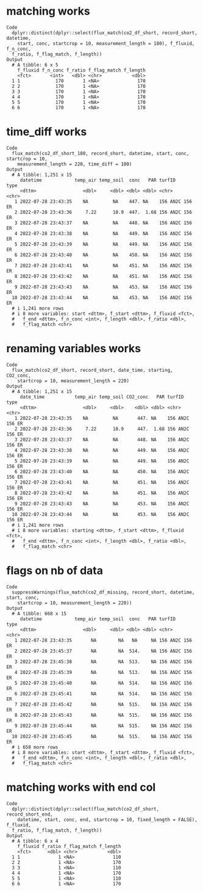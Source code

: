 # matching works

    Code
      dplyr::distinct(dplyr::select(flux_match(co2_df_short, record_short, datetime,
        start, conc, startcrop = 10, measurement_length = 180), f_fluxid, f_n_conc,
      f_ratio, f_flag_match, f_length))
    Output
      # A tibble: 6 x 5
        f_fluxid f_n_conc f_ratio f_flag_match f_length
        <fct>       <int>   <dbl> <chr>           <dbl>
      1 1             170       1 <NA>              170
      2 2             170       1 <NA>              170
      3 3             170       1 <NA>              170
      4 4             170       1 <NA>              170
      5 5             170       1 <NA>              170
      6 6             170       1 <NA>              170

# time_diff works

    Code
      flux_match(co2_df_short_180, record_short, datetime, start, conc, startcrop = 10,
        measurement_length = 220, time_diff = 180)
    Output
      # A tibble: 1,251 x 15
         datetime            temp_air temp_soil  conc   PAR turfID       type 
         <dttm>                 <dbl>     <dbl> <dbl> <dbl> <chr>        <chr>
       1 2022-07-28 23:43:35    NA         NA    447. NA    156 AN2C 156 ER   
       2 2022-07-28 23:43:36     7.22      10.9  447.  1.68 156 AN2C 156 ER   
       3 2022-07-28 23:43:37    NA         NA    448. NA    156 AN2C 156 ER   
       4 2022-07-28 23:43:38    NA         NA    449. NA    156 AN2C 156 ER   
       5 2022-07-28 23:43:39    NA         NA    449. NA    156 AN2C 156 ER   
       6 2022-07-28 23:43:40    NA         NA    450. NA    156 AN2C 156 ER   
       7 2022-07-28 23:43:41    NA         NA    451. NA    156 AN2C 156 ER   
       8 2022-07-28 23:43:42    NA         NA    451. NA    156 AN2C 156 ER   
       9 2022-07-28 23:43:43    NA         NA    453. NA    156 AN2C 156 ER   
      10 2022-07-28 23:43:44    NA         NA    453. NA    156 AN2C 156 ER   
      # i 1,241 more rows
      # i 8 more variables: start <dttm>, f_start <dttm>, f_fluxid <fct>,
      #   f_end <dttm>, f_n_conc <int>, f_length <dbl>, f_ratio <dbl>,
      #   f_flag_match <chr>

# renaming variables works

    Code
      flux_match(co2_df_short, record_short, date_time, starting, CO2_conc,
        startcrop = 10, measurement_length = 220)
    Output
      # A tibble: 1,251 x 15
         date_time           temp_air temp_soil CO2_conc   PAR turfID       type 
         <dttm>                 <dbl>     <dbl>    <dbl> <dbl> <chr>        <chr>
       1 2022-07-28 23:43:35    NA         NA       447. NA    156 AN2C 156 ER   
       2 2022-07-28 23:43:36     7.22      10.9     447.  1.68 156 AN2C 156 ER   
       3 2022-07-28 23:43:37    NA         NA       448. NA    156 AN2C 156 ER   
       4 2022-07-28 23:43:38    NA         NA       449. NA    156 AN2C 156 ER   
       5 2022-07-28 23:43:39    NA         NA       449. NA    156 AN2C 156 ER   
       6 2022-07-28 23:43:40    NA         NA       450. NA    156 AN2C 156 ER   
       7 2022-07-28 23:43:41    NA         NA       451. NA    156 AN2C 156 ER   
       8 2022-07-28 23:43:42    NA         NA       451. NA    156 AN2C 156 ER   
       9 2022-07-28 23:43:43    NA         NA       453. NA    156 AN2C 156 ER   
      10 2022-07-28 23:43:44    NA         NA       453. NA    156 AN2C 156 ER   
      # i 1,241 more rows
      # i 8 more variables: starting <dttm>, f_start <dttm>, f_fluxid <fct>,
      #   f_end <dttm>, f_n_conc <int>, f_length <dbl>, f_ratio <dbl>,
      #   f_flag_match <chr>

# flags on nb of data

    Code
      suppressWarnings(flux_match(co2_df_missing, record_short, datetime, start, conc,
        startcrop = 10, measurement_length = 220))
    Output
      # A tibble: 668 x 15
         datetime            temp_air temp_soil  conc   PAR turfID       type 
         <dttm>                 <dbl>     <dbl> <dbl> <dbl> <chr>        <chr>
       1 2022-07-28 23:43:35       NA        NA   NA     NA 156 AN2C 156 ER   
       2 2022-07-28 23:45:37       NA        NA  514.    NA 156 AN2C 156 ER   
       3 2022-07-28 23:45:38       NA        NA  513.    NA 156 AN2C 156 ER   
       4 2022-07-28 23:45:39       NA        NA  513.    NA 156 AN2C 156 ER   
       5 2022-07-28 23:45:40       NA        NA  514.    NA 156 AN2C 156 ER   
       6 2022-07-28 23:45:41       NA        NA  514.    NA 156 AN2C 156 ER   
       7 2022-07-28 23:45:42       NA        NA  515.    NA 156 AN2C 156 ER   
       8 2022-07-28 23:45:43       NA        NA  515.    NA 156 AN2C 156 ER   
       9 2022-07-28 23:45:44       NA        NA  515.    NA 156 AN2C 156 ER   
      10 2022-07-28 23:45:45       NA        NA  515.    NA 156 AN2C 156 ER   
      # i 658 more rows
      # i 8 more variables: start <dttm>, f_start <dttm>, f_fluxid <fct>,
      #   f_end <dttm>, f_n_conc <int>, f_length <dbl>, f_ratio <dbl>,
      #   f_flag_match <chr>

# matching works with end col

    Code
      dplyr::distinct(dplyr::select(flux_match(co2_df_short, record_short_end,
        datetime, start, conc, end, startcrop = 10, fixed_length = FALSE), f_fluxid,
      f_ratio, f_flag_match, f_length))
    Output
      # A tibble: 6 x 4
        f_fluxid f_ratio f_flag_match f_length
        <fct>      <dbl> <chr>           <dbl>
      1 1              1 <NA>              110
      2 2              1 <NA>              170
      3 3              1 <NA>              110
      4 4              1 <NA>              170
      5 5              1 <NA>              110
      6 6              1 <NA>              170

